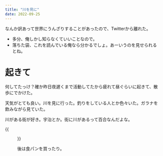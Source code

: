 ```yaml
---
title: "川を見に"
date: 2022-09-25
---
```


なんか訳あって世界にうんざりすることがあったので、Twitterから離れた。
- 多分、俺しかし知らなくていいことなので。
- 落ちた袋、これを読んでいる俺なら分かるでしょ。あーいうのを見せられるとね。
# 起きて
何してたっけ？確か昨日夜遅くまで活動してたから疲れて昼ぐらいに起きて、散歩にでかけた。

天気がとても良い。川を見に行った。釣りをしている人とか色々いた。ガラナを飲みながら見ていた。

川がある街が好き。宇治とか。街に川があるって百合なんだよな。

{{<figure src="/media/2022-09-25-kawa.jpeg" alt="kawa">}}

後は食パンを買ったり。


